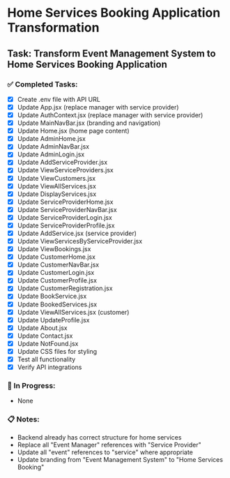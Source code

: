 
# Home Services Booking Application Transformation

## Task: Transform Event Management System to Home Services Booking Application

### ✅ Completed Tasks:
- [x] Create .env file with API URL
- [x] Update App.jsx (replace manager with service provider)
- [x] Update AuthContext.jsx (replace manager with service provider)
- [x] Update MainNavBar.jsx (branding and navigation)
- [x] Update Home.jsx (home page content)
- [x] Update AdminHome.jsx
- [x] Update AdminNavBar.jsx
- [x] Update AdminLogin.jsx
- [x] Update AddServiceProvider.jsx
- [x] Update ViewServiceProviders.jsx
- [x] Update ViewCustomers.jsx
- [x] Update ViewAllServices.jsx
- [x] Update DisplayServices.jsx
- [x] Update ServiceProviderHome.jsx
- [x] Update ServiceProviderNavBar.jsx
- [x] Update ServiceProviderLogin.jsx
- [x] Update ServiceProviderProfile.jsx
- [x] Update AddService.jsx (service provider)
- [x] Update ViewServicesByServiceProvider.jsx
- [x] Update ViewBookings.jsx
- [x] Update CustomerHome.jsx
- [x] Update CustomerNavBar.jsx
- [x] Update CustomerLogin.jsx
- [x] Update CustomerProfile.jsx
- [x] Update CustomerRegistration.jsx
- [x] Update BookService.jsx
- [x] Update BookedServices.jsx
- [x] Update ViewAllServices.jsx (customer)
- [x] Update UpdateProfile.jsx
- [x] Update About.jsx
- [x] Update Contact.jsx
- [x] Update NotFound.jsx
- [x] Update CSS files for styling
- [x] Test all functionality
- [x] Verify API integrations

### 🔄 In Progress:
- None

### 📋 Notes:
- Backend already has correct structure for home services
- Replace all "Event Manager" references with "Service Provider"
- Update all "event" references to "service" where appropriate
- Update branding from "Event Management System" to "Home Services Booking"
